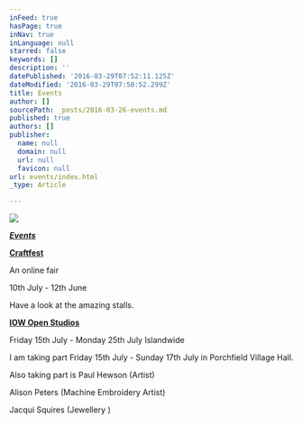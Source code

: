 ```yaml
---
inFeed: true
hasPage: true
inNav: true
inLanguage: null
starred: false
keywords: []
description: ''
datePublished: '2016-03-29T07:52:11.125Z'
dateModified: '2016-03-29T07:50:52.299Z'
title: Events
author: []
sourcePath: _posts/2016-03-26-events.md
published: true
authors: []
publisher:
  name: null
  domain: null
  url: null
  favicon: null
url: events/index.html
_type: Article

---
```

![](https://the-grid-user-content.s3-us-west-2.amazonaws.com/6b2066f3-1863-46a9-bbc3-c54631bfb68e.jpg)

_**[Events][0]**_

**[Craftfest][0]**

An online fair

10th July - 12th June

Have a look at the amazing stalls.

**[IOW Open Studios][0]**

Friday 15th July - Monday 25th July Islandwide

I am taking part Friday 15th July - Sunday 17th July in Porchfield Village Hall.

Also taking part is Paul Hewson (Artist)

Alison Peters (Machine Embroidery Artist)

Jacqui Squires (Jewellery )

[0]: null